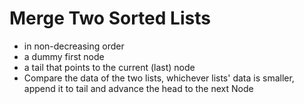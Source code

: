# Merge Two Sorted Lists
* in non-decreasing order
* a dummy first node
* a tail that points to the current (last) node
* Compare the data of the two lists, whichever lists' data is smaller, append it to tail and advance the head to the next Node 
